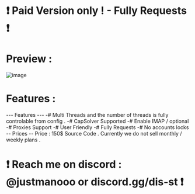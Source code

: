 # ❗ Paid Version only ! - Fully Requests ❗

# Preview :
![image](https://github.com/Exploited7/outlook-account-creator/assets/143853197/6f66e039-d33f-42ac-b9f3-bcd9df674c4f)

# Features : 
--- Features --- 
-# Multi Threads and the number of threads is fully controlable from config . 
-# CapSolver Supported
-# Enable IMAP / optional 
-# Proxies Support 
-# User Friendly
-# Fully Requests 
-# No accounts locks 
-- Prices --
Price : 150$ Source Code . 
Currently we do not sell monthly / weekly plans .

# ❗ Reach me on discord : @justmanooo or discord.gg/dis-st ❗

